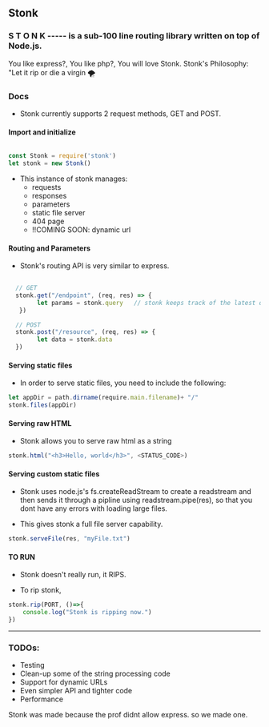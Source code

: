 ## Stonk

### S T O N K ----- is a sub-100 line routing library written on top of Node.js.


You like express?, You like php?, You will love Stonk.
Stonk's Philosophy: "Let it rip or die a virgin 🌪 


### Docs

* Stonk currently supports 2 request methods, GET and POST.


#### Import and initialize

```javascript

const Stonk = require('stonk')
let stonk = new Stonk()
```

- This instance of stonk manages:
    - requests
    - responses
    - parameters
    - static file server
    - 404 page
    - !!COMING SOON: dynamic url

 

#### Routing and Parameters

- Stonk's routing API is very similar to express.

```javascript
  
  // GET
  stonk.get("/endpoint", (req, res) => {        
        let params = stonk.query   // stonk keeps track of the latest query params
   })

  // POST
  stonk.post("/resource", (req, res) => {
        let data = stonk.data  
  })

```

#### Serving static files

- In order to serve static files, you need to include the following:

```javascript
let appDir = path.dirname(require.main.filename)+ "/"
stonk.files(appDir)

```

#### Serving raw HTML

- Stonk allows you to serve raw html as a string

```javascript
stonk.html("<h3>Hello, world</h3>", <STATUS_CODE>)

```

#### Serving custom static files

- Stonk uses node.js's fs.createReadStream to create a readstream and then sends it through a 
pipline using readstream.pipe(res), so that you dont have any errors with loading large files.


- This gives stonk a full file server capability.

```javascript
stonk.serveFile(res, "myFile.txt")
```



#### TO RUN

- Stonk doesn't really run, it RIPS.

- To rip stonk,

```javascript
stonk.rip(PORT, ()=>{
    console.log("Stonk is ripping now.")
})
```

-----

### TODOs:

- Testing
- Clean-up some of the string processing code
- Support for dynamic URLs
- Even simpler API and tighter code
- Performance


Stonk was made because the prof didnt allow express. so we made one. 






